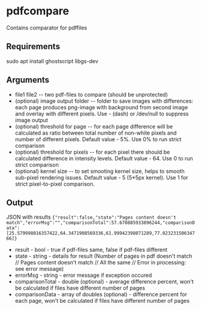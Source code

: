 # pdfcompare

Contains comparator for pdffiles

## Requirements

sudo apt install ghostscript libgs-dev

## Arguments
* file1 file2 -- two pdf-files to compare (should be unprotected)
* (optional) image output folder -- folder to save images with differences: each page produces png-image with background from second image and overlay with different pixels. Use - (dash) or /dev/null to suppress image output
* (optional) threshold for page -- for each page difference will be calculated as ratio between total number of non-white pixels and number of different pixels. Default value - 5%. Use 0% to run strict comparison
* (optional) threshold for pixels -- for each pixel there should be calculated difference in intensity levels. Default value - 64. Use 0 to run strict comparison
* (optional) kernel size -- to set smooting kernel size, helps to smooth sub-pixel rendering issues. Default value - 5 (5\*5px kernel). Use 1 for strict pixel-to-pixel comparison.

## Output 
JSON with results
```{"result":false,"state":"Pages content doesn't match","errorMsg":"","comparisonTotal":57.670885933896244,"comparisonData":[25.579998016357422,64.3471908569336,61.99942398071289,77.02323150634766]}```

* result - bool - true if pdf-files same, false if pdf-files different
* state - string - details for result (Number of pages in pdf doesn't match // Pages content doesn't match // All the same // Error in processing: see error message)
* errorMsg - string - error message if exception occured
* comparisonTotal - double (optional) - average difference percent, won't be calculated if files have different number of pages
* comparisonData - array of doubles (optional) - difference percent for each page, won't be calculated if files have different number of pages

